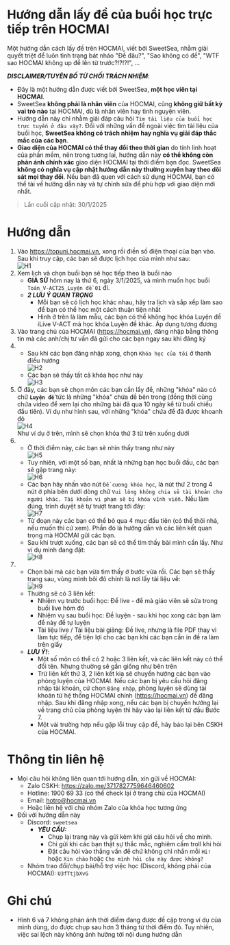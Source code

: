 # Hướng dẫn lấy đề của buổi học trực tiếp trên HOCMAI
Một hướng dẫn cách lấy đề trên HOCMAI, viết bởi SweetSea, nhằm giải quyết triệt để luôn tình trạng bát nháo "Đề đâu?", "Sao không có đề", "WTF sao HOCMAI không up đề lên từ trước?!?!?!", ...

***DISCLAIMER/TUYÊN BỐ TỪ CHỐI TRÁCH NHIỆM***:
- Đây là một hướng dẫn được viết bởi SweetSea, **một học viên tại HOCMAI**.
- SweetSea **không phải là nhân viên** của HOCMAI, cũng **không giữ bất kỳ vai trò nào** tại HOCMAI, dù là nhân viên hay tình nguyện viên.
- Hướng dẫn này chỉ nhằm giải đáp câu hỏi `Tìm tài liệu của buổi học trực tuyến ở đâu vậy?`. Đối với những vấn đề ngoài việc tìm tài liệu của buổi học, **SweetSea không có trách nhiệm hay nghĩa vụ giải đáp thắc mắc của các bạn**.
- **Giao diện của HOCMAI có thể thay đổi theo thời gian** do tính linh hoạt của phần mềm, nên trong tương lai, hướng dẫn này **có thể không còn phản ánh chính xác** giao diện HOCMAI tại thời điểm bạn đọc. SweetSea **không có nghĩa vụ cập nhật hướng dẫn này thường xuyên hay theo dõi sát mọi thay đổi**. Nếu bạn đã quen với cách sử dụng HOCMAI, bạn có thể tải về hướng dẫn này và tự chỉnh sửa để phù hợp với giao diện mới nhất.

> Lần cuối cập nhật: 30/1/2025

# Hướng dẫn
1. Vào https://topuni.hocmai.vn, xong rồi điền số điện thoại của bạn vào. Sau khi truy cập, các bạn sẽ được lịch học của mình như sau: \
    ![H1](H1.png)
2. Xem lịch và chọn buổi bạn sẽ học tiếp theo là buổi nào
    - **GIẢ SỬ** hôm nay là thứ 6, ngày 3/1/2025, và mình muốn học buổi `Toán_V-ACT25_Luyện đề 01` đi.
    - ***2 LƯU Ý QUAN TRỌNG***
      - Mỗi bạn sẽ có lịch học khác nhau, hãy tra lịch và sắp xếp làm sao để bạn có thể học một cách thuận tiện nhất
      - Hình ở trên là làm mẫu, các bạn có thể không học khóa Luyện đề iLive V-ACT mà học khóa Luyện đề khác. Áp dụng tương đương
3. Vào trang chủ của HOCMAI (https://hocmai.vn), đăng nhập bằng thông tin mà các anh/chị tư vấn đã gửi cho các bạn ngay sau khi đăng ký
4.  - Sau khi các bạn đăng nhập xong, chọn `Khóa học của tôi` ở thanh điều hướng \
    ![H2](H2.png)
    - Các bạn sẽ thấy tất cả khóa học như này \
    ![H3](H3.png)
5. Ở đây, các bạn sẽ chọn môn các bạn cần lấy đề, những "khóa" nào có chữ **`Luyện đề`** tức là những "khóa" chứa đề bên trong (đồng thời cũng chứa video để xem lại cho những bài đã qua 10 ngày kể từ buổi chiếu đầu tiên). Ví dụ như hình sau, với những "khóa" chứa đề đã được khoanh đỏ \
    ![H4](H4.png) \
    Như ví dụ ở trên, mình sẽ chọn khóa thứ 3 từ trên xuống dưới
6.  - Ở thời điểm này, các bạn sẽ nhìn thấy trang như này \
    ![H5](H5.png)
    - Tuy nhiên, với một số bạn, nhất là những bạn học buổi đầu, các bạn sẽ gặp trang này: \
    ![H6](H6.png)
    - Các bạn hãy nhấn vào nút `Đề cương khóa học`, là nút thứ 2 trong 4 nút ở phía bên dưới dòng chữ `Vui lòng không chia sẻ tài khoản cho người khác. Tài khoản vi phạm sẽ bị khóa vĩnh viễn.` Nếu làm đúng, trình duyệt sẽ tự trượt trang tới đây: \
    ![H7](H7.png)
    - Từ đoạn này các bạn có thể bỏ qua 4 mục đầu tiên (có thể thôi nhá, nếu muốn thì cứ xem). Phần đó là hướng dẫn và các liên kết quan trọng mà HOCMAI gửi các bạn.
    - Sau khi trượt xuống, các bạn sẽ có thể tìm thấy bài mình cần lấy. Như ví dụ mình đang đặt: \
    ![H8](H8.png)
7.  - Chọn bài mà các bạn vừa tìm thấy ở bước vừa rồi. Các bạn sẽ thấy trang sau, vùng mình bôi đỏ chính là nơi lấy tài liệu về: \
    ![H9](H9.png)
    - Thường sẽ có 3 liên kết:
      - Nhiệm vụ trước buổi học: Đề live - đề mà giáo viên sẽ sửa trong buổi live hôm đó
      - Nhiệm vụ sau buổi học: Đề luyện - sau khi học xong các bạn làm đề này để tự luyện
      - Tài liệu live / Tài liệu bài giảng: Đề live, nhưng là file PDF thay vì làm tực tiếp, để tiện lợi cho các bạn khi các bạn cần in đề ra làm trên giấy
    - ***LƯU Ý!***:
      - Một số môn có thể có 2 hoặc 3 liên kết, và các liên kết này có thể đổi tên. Nhưng thường sẽ gần giống như bên trên
      - Trừ liên kết thứ 3, 2 liên kết kia sẽ chuyển hướng các bạn vào phòng luyện của HOCMAI. Nếu các bạn bị yêu cầu hỏi đăng nhập tài khoản, cứ chọn `Đăng nhập`, phòng luyện sẽ dùng tài khoản từ hệ thống HOCMAI chính (https://hocmai.vn) để đăng nhập. Sau khi đăng nhập xong, nếu các bạn bị chuyển hướng lại về trang chủ của phòng luyện thì hãy vào lại liên kết từ đầu Bước 7.
      - Một vài trường hợp nếu gặp lỗi truy cập đề, hãy báo lại bên CSKH của HOCMAI.

# Thông tin liên hệ
- Mọi câu hỏi không liên quan tới hướng dẫn, xin gửi về HOCMAI:
  - Zalo CSKH: https://zalo.me/3717827759646460602
  - Hotline: 1900 69 33 (có thể check lại ở trang chủ của HOCMAI)
  - Email: hotro@hocmai.vn
  - Hoặc liên hệ với chủ nhóm Zalo của khóa học tương ứng
- Đối với hướng dẫn này
  - Discord: `sweetsea`
    - ***YÊU CẦU:***
      - Chụp lại trang này và gửi kèm khi gửi câu hỏi về cho mình.
      - Chỉ gửi khi các bạn thật sự thắc mắc, nghiêm cấm troll khi hỏi
      - Đặt câu hỏi vào thẳng vấn đề chứ không chỉ nhắn mỗi `Hi!` hoặc `Xin chào` hoặc `Cho mình hỏi câu này được không?`
  - Nhóm trao đổi/chụp bài/hỗ trợ việc học (Discord, không phải của HOCMAI): `U3fTtjbXvG`

# Ghi chú
- Hình 6 và 7 không phản ánh thời điểm đang được đề cập trong ví dụ của mình dùng, do được chụp sau hơn 3 tháng từ thời điểm đó. Tuy nhiên, việc sai lệch này không ảnh hưởng tới nội dung hướng dẫn